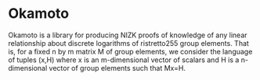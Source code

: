 # Okamoto

Okamoto is a library for producing NIZK proofs of knowledge of any linear relationship about discrete logarithms of ristretto255 group elements. That is, for a fixed n by m matrix M of group elements, we consider the language of tuples (x,H) where x is an m-dimensional vector of scalars and H is a n-dimensional vector of group elements such that Mx=H.
